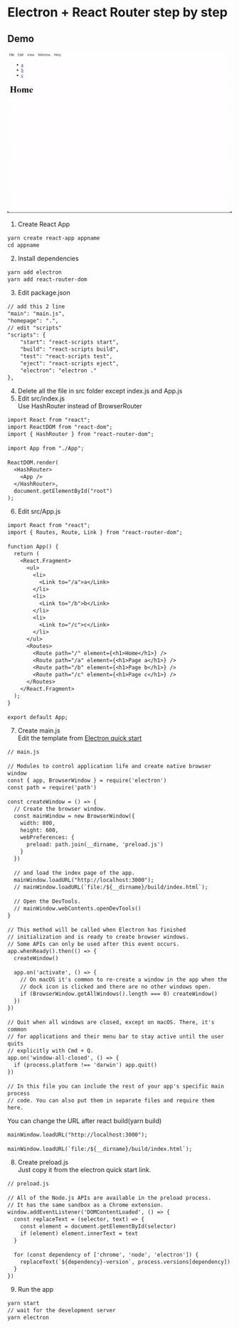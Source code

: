 # Electron + React Router step by step  
## Demo  
![demo](https://github.com/naroi9812/Electron-React-Router/blob/main/demo.gif)

1. Create React App

```
yarn create react-app appname
cd appname
```

2. Install dependencies

```
yarn add electron
yarn add react-router-dom
```

3. Edit package.json

```
// add this 2 line
"main": "main.js",
"homepage": ".",
// edit "scripts"
"scripts": {
    "start": "react-scripts start",
    "build": "react-scripts build",
    "test": "react-scripts test",
    "eject": "react-scripts eject",
    "electron": "electron ."
},
```

4. Delete all the file in src folder except index.js and App.js
5. Edit src/index.js  
    Use HashRouter instead of BrowserRouter
```
import React from "react";
import ReactDOM from "react-dom";
import { HashRouter } from "react-router-dom";

import App from "./App";

ReactDOM.render(
  <HashRouter>
    <App />
  </HashRouter>,
  document.getElementById("root")
);
```
6. Edit src/App.js

```
import React from "react";
import { Routes, Route, Link } from "react-router-dom";

function App() {
  return (
    <React.Fragment>
      <ul>
        <li>
          <Link to="/a">a</Link>
        </li>
        <li>
          <Link to="/b">b</Link>
        </li>
        <li>
          <Link to="/c">c</Link>
        </li>
      </ul>
      <Routes>
        <Route path="/" element={<h1>Home</h1>} />
        <Route path="/a" element={<h1>Page a</h1>} />
        <Route path="/b" element={<h1>Page b</h1>} />
        <Route path="/c" element={<h1>Page c</h1>} />
      </Routes>
    </React.Fragment>
  );
}

export default App;

```

7. Create main.js  
   Edit the template from [Electron quick start](https://www.electronjs.org/docs/latest/tutorial/quick-start#access-nodejs-from-the-renderer-with-a-preload-script)

```
// main.js

// Modules to control application life and create native browser window
const { app, BrowserWindow } = require('electron')
const path = require('path')

const createWindow = () => {
  // Create the browser window.
  const mainWindow = new BrowserWindow({
    width: 800,
    height: 600,
    webPreferences: {
      preload: path.join(__dirname, 'preload.js')
    }
  })

  // and load the index page of the app.
  mainWindow.loadURL("http://localhost:3000");
  // mainWindow.loadURL(`file:/${__dirname}/build/index.html`);

  // Open the DevTools.
  // mainWindow.webContents.openDevTools()
}

// This method will be called when Electron has finished
// initialization and is ready to create browser windows.
// Some APIs can only be used after this event occurs.
app.whenReady().then(() => {
  createWindow()

  app.on('activate', () => {
    // On macOS it's common to re-create a window in the app when the
    // dock icon is clicked and there are no other windows open.
    if (BrowserWindow.getAllWindows().length === 0) createWindow()
  })
})

// Quit when all windows are closed, except on macOS. There, it's common
// for applications and their menu bar to stay active until the user quits
// explicitly with Cmd + Q.
app.on('window-all-closed', () => {
  if (process.platform !== 'darwin') app.quit()
})

// In this file you can include the rest of your app's specific main process
// code. You can also put them in separate files and require them here.
```

You can change the URL after react build(yarn build)

```
mainWindow.loadURL("http://localhost:3000");

mainWindow.loadURL(`file:/${__dirname}/build/index.html`);
```

8. Create preload.js  
   Just copy it from the electron quick start link.

```
// preload.js

// All of the Node.js APIs are available in the preload process.
// It has the same sandbox as a Chrome extension.
window.addEventListener('DOMContentLoaded', () => {
  const replaceText = (selector, text) => {
    const element = document.getElementById(selector)
    if (element) element.innerText = text
  }

  for (const dependency of ['chrome', 'node', 'electron']) {
    replaceText(`${dependency}-version`, process.versions[dependency])
  }
})
```

9. Run the app

```
yarn start
// wait for the development server
yarn electron
```
